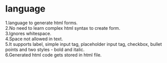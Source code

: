 # language

1.language to generate html forms.<br/>
2.No need to learn complex html syntax to create form.<br/>
3.Ignores whitespace.<br/>
4.Space not allowed in text.<br/>
5.It supports label, simple input tag, placeholder input tag, checkbox, bullet points and two styles - bold and italic.<br/>
6.Generated html code gets stored in html file.
<br/>
<br/>


